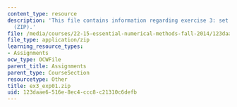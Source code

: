 ```yaml
---
content_type: resource
description: 'This file contains information regarding exercise 3: set 1 expressions
  (ZIP).'
file: /media/courses/22-15-essential-numerical-methods-fall-2014/123daae6516e8ec4ccc8c21310c6defb_ex3_exp01.zip
file_type: application/zip
learning_resource_types:
- Assignments
ocw_type: OCWFile
parent_title: Assignments
parent_type: CourseSection
resourcetype: Other
title: ex3_exp01.zip
uid: 123daae6-516e-8ec4-ccc8-c21310c6defb
---
```


